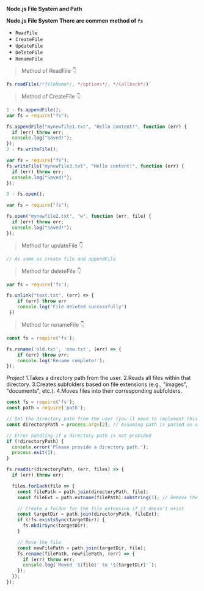 **Node.js File System and Path**

**Node.js File System**
**There are commen method of `fs`**

- `ReadFile`
- `CreateFile`
- `UpdateFile`
- `DeleteFile`
- `RenameFile`

> Method of ReadFile 👇

```js
fs.readFile(/*fileName*/, */options*/, */Callback*/)`
```

<!-- Check file for function is ReadFile.js  -->

> Method of CreateFile 👇

```js
1 - fs.appendFile();
var fs = require("fs");

fs.appendFile("mynewfile1.txt", "Hello content!", function (err) {
  if (err) throw err;
  console.log("Saved!");
});
2 - fs.writeFile();

var fs = require("fs");
fs.writeFile("mynewfile3.txt", "Hello content!", function (err) {
  if (err) throw err;
  console.log("Saved!");
});

3 - fs.open();

var fs = require("fs");

fs.open("mynewfile2.txt", "w", function (err, file) {
  if (err) throw err;
  console.log("Saved!");
});
```

 <!-- Check file for function is WriteFile.js  -->

>Method for updateFile 👇

```js
// As same as create file and appendFile
```


> Method for deleteFile 👇

```js   
var fs = require('fs');

fs.unlink("text.txt", (err) => {
    if (err) throw err
    console.log('File deleted successfully')
 })
 ```

>Method for renameFile 👇
```js
const fs = require('fs');

fs.rename('old.txt', 'new.txt', (err) => {
    if (err) throw err;
    console.log('Rename complete!');
});
```



*Project*
1.Takes a directory path from the user.
2.Reads all files within that directory.
3.Creates subfolders based on file extensions (e.g., "images", "documents", etc.).
4.Moves files into their corresponding subfolders.

```js
const fs = require('fs');
const path = require('path');

// Get the directory path from the user (you'll need to implement this part)
const directoryPath = process.argv[2]; // Assuming path is passed as a command-line argument

// Error handling if a directory path is not provided
if (!directoryPath) {
  console.error('Please provide a directory path.');
  process.exit(1);
}

fs.readdir(directoryPath, (err, files) => {
  if (err) throw err;

  files.forEach(file => {
    const filePath = path.join(directoryPath, file);
    const fileExt = path.extname(filePath).substring(1); // Remove the leading '.'

    // Create a folder for the file extension if it doesn't exist
    const targetDir = path.join(directoryPath, fileExt);
    if (!fs.existsSync(targetDir)) {
      fs.mkdirSync(targetDir);
    }

    // Move the file
    const newFilePath = path.join(targetDir, file);
    fs.rename(filePath, newFilePath, (err) => {
      if (err) throw err;
      console.log(`Moved '${file}' to '${targetDir}'`);
    });
  });
});
```